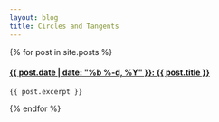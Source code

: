 ```yaml
---
layout: blog
title: Circles and Tangents
---
```


<div class="posts">
  {% for post in site.posts %}
    <h4><a href="{{ post.url | prepend: site.baseurl }}">
      {{ post.date | date: "%b %-d, %Y" }}: {{ post.title }}</a></h4>

    {{ post.excerpt }}

  {% endfor %}
</div>
